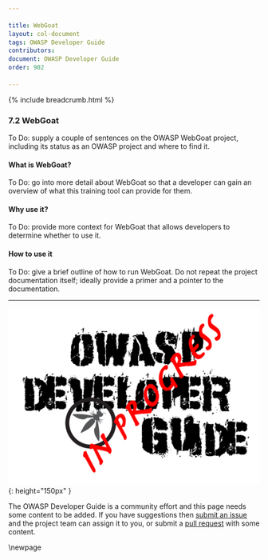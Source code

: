 ```yaml
---

title: WebGoat
layout: col-document
tags: OWASP Developer Guide
contributors:
document: OWASP Developer Guide
order: 902

---
```


{% include breadcrumb.html %}

### 7.2 WebGoat

To Do: supply a couple of sentences on the OWASP WebGoat project,
including its status as an OWASP project and where to find it.

#### What is WebGoat?

To Do: go into more detail about WebGoat so that a developer
can gain an overview of what this training tool can provide for them.

#### Why use it?

To Do: provide more context for WebGoat that allows developers to determine whether to use it.

#### How to use it

To Do: give a brief outline of how to run WebGoat.
Do not repeat the project documentation itself; ideally provide a primer and a pointer to the documentation.

----

![Developer Guide](../assets/images/dg_wip.png "OWASP Developer Guide"){: height="150px" }

The OWASP Developer Guide is a community effort and this page needs some content to be added.
If you have suggestions then [submit an issue][issue0902] and the project team can assign it to you,
or submit a [pull request][pr] with some content.

[issue0902]: https://github.com/OWASP/www-project-developer-guide/issues/new?labels=enhancement&template=request.md&title=Update:%2009-training-education/02-webgoat
[pr]: https://github.com/OWASP/www-project-developer-guide/pulls

\newpage
